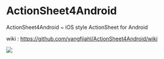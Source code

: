 ActionSheet4Android
===================

ActionSheet4Android ~ iOS style ActionSheet for Android


wiki : https://github.com/yangfjiahl/ActionSheet4Android/wiki

<img src="https://github.com/yangfjiahl/ActionSheet4Android/blob/master/QQ%E6%88%AA%E5%9B%BE20140611151442.png"/>
